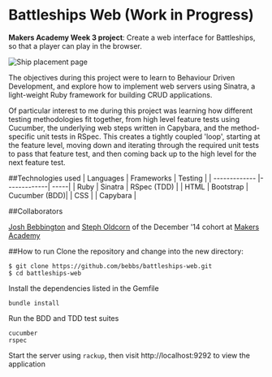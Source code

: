 # Battleships Web (Work in Progress)
**Makers Academy Week 3 project**: Create a web interface for Battleships, so that a player can play in the browser.

![Ship placement page](http://i.imgur.com/Tk5OxAT.png "Ship placement page")

The objectives during this project were to learn to Behaviour Driven Development, and explore how to implement web servers using Sinatra, a light-weight Ruby framework for building CRUD applications.

Of particular interest to me during this project was learning how different testing methodologies fit together, from high level feature tests using Cucumber, the underlying web steps written in Capybara, and the method-specific unit tests in RSpec. This creates a tightly coupled 'loop', starting at the feature level, moving down and iterating through the required unit tests to pass that feature test, and then coming back up to the high level for the next feature test.

##Technologies used
| Languages        | Frameworks           | Testing  |
| ------------- |-------------| -----|
| Ruby     | Sinatra | RSpec (TDD) |
| HTML      | Bootstrap      | Cucumber (BDD)|
| CSS |       | Capybara   |

##Collaborators

[Josh Bebbington](https://github.com/bebbs) and [Steph Oldcorn](https://github.com/) of the December '14 cohort at [Makers Academy](https://www.makersacademy.com)

##How to run
Clone the repository and change into the new directory:
```
$ git clone https://github.com/bebbs/battleships-web.git
$ cd battleships-web
```

Install the dependencies listed in the Gemfile 
```
bundle install
```

Run the BDD and TDD test suites
```
cucumber
rspec
```

Start the server using `rackup`, then visit http://localhost:9292 to view the application

